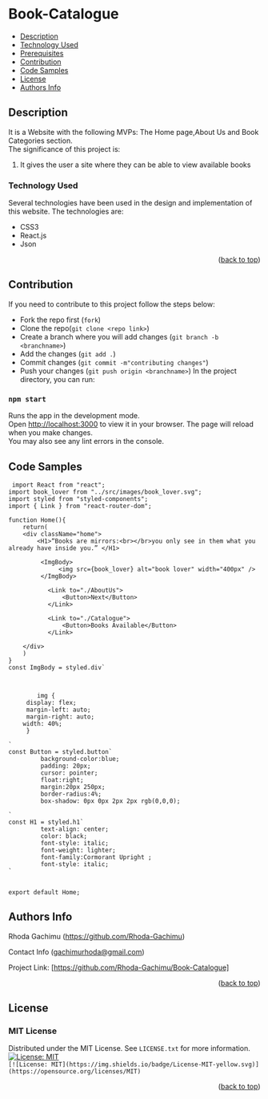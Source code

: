 # Book-Catalogue
<!-- TABLE OF CONTENTS -->

  + [Description](#description)
  + [Technology Used](#technology-used)
  + [Prerequisites](#prerequisites)
  + [Contribution](#contribution)
  + [Code Samples](#code-samples)
  + [License](#license)
  + [Authors Info](#authors-Info)
 
<!-- ABOUT THE PROJECT -->
## Description
It is a Website with the following MVPs: The Home page,About Us and Book Categories section. <br>
The significance of this project is:
<ol>
<li>It gives the user a site where they can be able to view available books</li>
</ol>

### Technology Used

Several technologies have been used in the design and implementation of this website.
The technologies are:
<ul>
<li>CSS3</li>
<li>React.js</li>
<li>Json</li>
</ul>


<p align="right">(<a href="#top">back to top</a>)</p>

## Contribution
If you need to contribute to this project follow the steps below:<br>
- Fork the repo first (`fork`)
- Clone the repo(`git clone <repo link>`)
- Create a branch where you will add changes (`git branch -b <branchname>`)
- Add the changes (`git add .`)
- Commit changes (`git commit -m"contributing changes"`)
- Push your changes (`git push origin <branchname>`)
In the project directory, you can run:

### `npm start`
Runs the app in the development mode.\
Open [http://localhost:3000](http://localhost:3000) to view it in your browser.
The page will reload when you make changes.\
You may also see any lint errors in the console.

## Code Samples

<!-- HOME SECTION -->
```
 import React from "react";
import book_lover from "../src/images/book_lover.svg";
import styled from "styled-components";
import { Link } from "react-router-dom";

function Home(){
    return(
    <div className="home"> 
        <H1>“Books are mirrors:<br></br>you only see in them what you already have inside you.” </H1>

         <ImgBody>
              <img src={book_lover} alt="book lover" width="400px" />
         </ImgBody>
           
           <Link to="./AboutUs">
               <Button>Next</Button>
           </Link>

           <Link to="./Catalogue">
               <Button>Books Available</Button>
           </Link>
    
    </div>
    )
}
const ImgBody = styled.div`
   
  

        img {
     display: flex;
     margin-left: auto;
     margin-right: auto;
    width: 40%;
     }

`
const Button = styled.button`
         background-color:blue;
         padding: 20px;
         cursor: pointer; 
         float:right;
         margin:20px 250px; 
         border-radius:4%;
         box-shadow: 0px 0px 2px 2px rgb(0,0,0);
         
`
const H1 = styled.h1`
         text-align: center;
         color: black;
         font-style: italic;
         font-weight: lighter;
         font-family:Cormorant Upright ;
         font-style: italic;
`

 
export default Home;
 ```
<!-- ACKNOWLEDGMENTS -->
## Authors Info
  
 Rhoda Gachimu (https://github.com/Rhoda-Gachimu)  

 Contact Info (gachimurhoda@gmail.com)


Project Link: [https://github.com/Rhoda-Gachimu/Book-Catalogue]

<p align="right">(<a href="#top">back to top</a>)</p>



<!-- LICENSE -->
## License
### MIT License

Distributed under the MIT License. See `LICENSE.txt` for more information.
[![License: MIT](https://img.shields.io/badge/License-MIT-yellow.svg)](https://opensource.org/licenses/MIT)  
`[![License: MIT](https://img.shields.io/badge/License-MIT-yellow.svg)](https://opensource.org/licenses/MIT)`

<p align="right">(<a href="#top">back to top</a>)</p>































